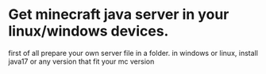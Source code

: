 # Get minecraft java server in your linux/windows devices.
first of all
prepare your own server file in a folder.
in windows or linux, install java17 or any version that fit your mc version

